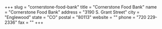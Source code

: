 +++
slug = "cornerstone-food-bank"
title = "Cornerstone Food Bank"
name = "Cornerstone Food Bank"
address = "3190 S. Grant Street"
city = "Englewood"
state = "CO"
postal = "80113"
website = ""
phone = "720 229-2336"
fax = ""
+++
